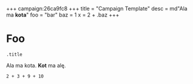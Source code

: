 +++ campaign:26ca9fc8 +++
title = "Campaign Template"
desc = md"Ala ma **kota**"
foo = "bar"
baz = 1
x = 2 + .baz
+++


# Foo


```
.title
```

Ala ma kota. **Kot** ma alę.


```
2 + 3 + 9 + 10
```
